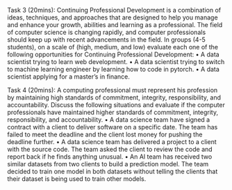 
Task 3 (20mins):
Continuing Professional Development is a combination of ideas, techniques, and approaches that are designed to help you manage and enhance your growth, abilities and learning as a professional. The field of computer science is changing rapidly, and computer professionals should keep up with recent advancements in the field.
In groups (4-5 students), on a scale of (high, medium, and low) evaluate each one of the following opportunities for Continuing Professional Development:
•	A data scientist trying to learn web development.
•	A data scientist trying to switch to machine learning engineer by learning how to code in pytorch.
•	A data scientist applying for a master’s in finance.

Task 4 (20mins):
A computing professional must represent his profession by maintaining high standards of commitment, integrity, responsibility, and accountability.
Discuss the following situations and evaluate if the computer professionals have maintained higher standards of commitment, integrity, responsibility, and accountability.
•	A data science team have signed a contract with a client to deliver software on a specific date. The team has failed to meet the deadline and the client lost money for pushing the deadline further.
•	A data science team has delivered a project to a client with the source code. The team asked the client to review the code and report back if he finds anything unusual.
•	An AI team has received two similar datasets from two clients to build a prediction model. The team decided to train one model in both datasets without telling the clients that their dataset is being used to train other models.
